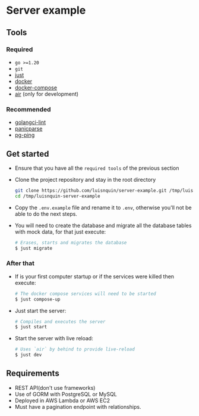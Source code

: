 
# Server example

## Tools

### Required

- `go >=1.20`
- `git`
- [just](https://github.com/casey/just)
- [docker](https://docs.docker.com/get-docker)
- [docker-compose](https://docs.docker.com/compose/install)
- [air](https://github.com/cosmtrek/air) (only for development)

### Recommended

- [golangci-lint](https://golangci-lint.run/usage/install)
- [panicparse](https://github.com/maruel/panicparse)
- [pg-ping](https://github.com/luisnquin/pg-ping)

## Get started

- Ensure that you have all the `required tools` of the previous section
- Clone the project repository and stay in the root directory

    ```bash
    git clone https://github.com/luisnquin/server-example.git /tmp/luisnquin-server-example
    cd /tmp/luisnquin-server-example
    ```

- Copy the `.env.example` file and rename it to `.env`, otherwise you'll not be
able to do the next steps.

- You will need to create the database and migrate all the database tables with
mock data, for that just execute:

    ```bash
    # Erases, starts and migrates the database
    $ just migrate
    ```

### After that

- If is your first computer startup or if the services were killed then execute:

    ```bash
    # The docker compose services will need to be started
    $ just compose-up
    ```

- Just start the server:

    ```bash
    # Compiles and executes the server
    $ just start
    ```

- Start the server with live reload:

    ```bash
    # Uses `air` by behind to provide live-reload
    $ just dev
    ```

## Requirements

- REST API(don't use frameworks)
- Use of GORM with PostgreSQL or MySQL
- Deployed in AWS Lambda or AWS EC2
- Must have a pagination endpoint with relationships.
